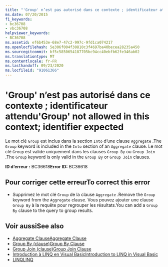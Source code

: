 ```yaml
---
title: "'Group' n’est pas autorisé dans ce contexte ; identificateur attendu"
ms.date: 07/20/2015
f1_keywords:
- bc36708
- vbc36708
helpviewer_keywords:
- BC36708
ms.assetid: ef6b453e-68e7-47c2-997c-9fd1ca074217
ms.openlocfilehash: 5e306f004f30810c3f4697ba40becea28235a450
ms.sourcegitcommit: bf5c5850654187705bc94cc40ebfb62fe346ab02
ms.translationtype: MT
ms.contentlocale: fr-FR
ms.lasthandoff: 09/23/2020
ms.locfileid: "91061366"
---
```

# <a name="group-not-allowed-in-this-context-identifier-expected"></a><span data-ttu-id="8071b-102">'Group' n’est pas autorisé dans ce contexte ; identificateur attendu</span><span class="sxs-lookup"><span data-stu-id="8071b-102">'Group' not allowed in this context; identifier expected</span></span>

<span data-ttu-id="8071b-103">Le mot clé `Group` est inclus dans la section `Into` d’une clause `Aggregate` .</span><span class="sxs-lookup"><span data-stu-id="8071b-103">The `Group` keyword is included in the `Into` section of an `Aggregate` clause.</span></span> <span data-ttu-id="8071b-104">Le mot clé `Group` est valide uniquement dans les clauses `Group By` ou `Group Join` .</span><span class="sxs-lookup"><span data-stu-id="8071b-104">The `Group` keyword is only valid in the `Group By` or `Group Join` clauses.</span></span>  
  
 <span data-ttu-id="8071b-105">**ID d’erreur :** BC36618</span><span class="sxs-lookup"><span data-stu-id="8071b-105">**Error ID:** BC36618</span></span>  
  
## <a name="to-correct-this-error"></a><span data-ttu-id="8071b-106">Pour corriger cette erreur</span><span class="sxs-lookup"><span data-stu-id="8071b-106">To correct this error</span></span>  
  
- <span data-ttu-id="8071b-107">Supprimez le mot clé `Group` de la clause `Aggregate` .</span><span class="sxs-lookup"><span data-stu-id="8071b-107">Remove the `Group` keyword from the `Aggregate` clause.</span></span> <span data-ttu-id="8071b-108">Vous pouvez ajouter une clause `Group By` à la requête pour regrouper les résultats.</span><span class="sxs-lookup"><span data-stu-id="8071b-108">You can add a `Group By` clause to the query to group results.</span></span>  
  
## <a name="see-also"></a><span data-ttu-id="8071b-109">Voir aussi</span><span class="sxs-lookup"><span data-stu-id="8071b-109">See also</span></span>

- [<span data-ttu-id="8071b-110">Aggregate Clause</span><span class="sxs-lookup"><span data-stu-id="8071b-110">Aggregate Clause</span></span>](../language-reference/queries/aggregate-clause.md)
- [<span data-ttu-id="8071b-111">Group By (clause)</span><span class="sxs-lookup"><span data-stu-id="8071b-111">Group By Clause</span></span>](../language-reference/queries/group-by-clause.md)
- [<span data-ttu-id="8071b-112">Group Join (clause)</span><span class="sxs-lookup"><span data-stu-id="8071b-112">Group Join Clause</span></span>](../language-reference/queries/group-join-clause.md)
- [<span data-ttu-id="8071b-113">Introduction à LINQ en Visual Basic</span><span class="sxs-lookup"><span data-stu-id="8071b-113">Introduction to LINQ in Visual Basic</span></span>](../programming-guide/language-features/linq/introduction-to-linq.md)
- [<span data-ttu-id="8071b-114">LINQ</span><span class="sxs-lookup"><span data-stu-id="8071b-114">LINQ</span></span>](../programming-guide/language-features/linq/index.md)
